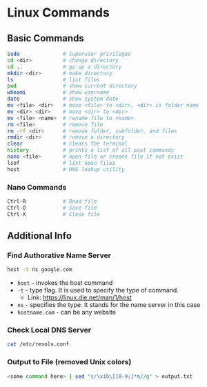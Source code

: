 # Linux Commands

## Basic Commands

```sh
sudo              # superuser privileges
cd <dir>          # change directory
cd ..             # go up a directory
mkdir <dir>       # make directory
ls                # list files
pwd               # show current directory
whoami            # show username
date              # show system date
mv <file> <dir>   # move <file> to <dir>, <dir> is folder name
mv <dir> <dir>    # move <dir> to <dir>
mv <file> <name>  # rename file to <name>
rm <file>         # remove file
rm -rf <dir>      # remove folder, subfolder, and files
rmdir <dir>       # remove a directory
clear             # clears the terminal
history           # prints a list of all past commands
nano <file>       # open file or create file if not exist
lsof              # list open files
host              # DNS lookup utility
```

### Nano Commands

```sh
Ctrl-R            # Read file
Ctrl-O            # Save file
Ctrl-X            # Close file
```

## Additional Info

### Find Authorative Name Server

```sh
host -t ns google.com
```

- `host` - invokes the host command
- `-t` - type flag. It is used to specify the type of command.
  - Link: <https://linux.die.net/man/1/host>
- `ns` - specifies the type. It stands for the name server in this case
- `hostname.com` - can be any website

### Check Local DNS Server

```sh
cat /etc/resolv.conf
```

### Output to File (removed Unix colors)

```sh
<some command here> | sed "s/\x1b\[[0-9;]*m//g" > output.txt
```
